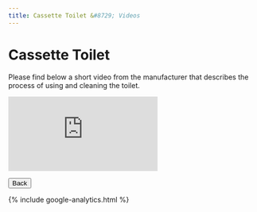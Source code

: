 ```yaml
---
title: Cassette Toilet &#8729; Videos 
---
```


<link href="../styles/custom.css" rel="stylesheet" />

# Cassette Toilet
Please find below a short video from the manufacturer that describes the process of 
using and cleaning the toilet.

<div class="iframeVideo">
<iframe src="https://www.youtube.com/embed/IsjikA9_Azo"
frameborder="0" 
allow="accelerometer; autoplay; clipboard-write; encrypted-media; gyroscope; picture-in-picture" allowfullscreen>
</iframe>
</div>

<a href="/guides/#videos"><button class="nav-button"><i class="arrow arrow-left"></i> Back</button></a>

{% include google-analytics.html %}
